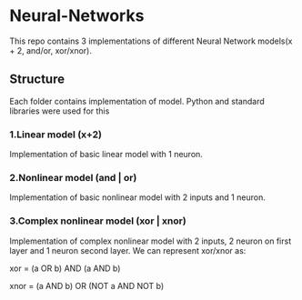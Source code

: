 # Neural-Networks
This repo contains 3 implementations of different Neural Network models(x + 2, and/or, xor/xnor).

## Structure
Each folder contains implementation of model. 
Python and standard libraries were used for this

### 1.Linear model (x+2)
Implementation of basic linear model with 1 neuron.

### 2.Nonlinear model (and | or)
Implementation of basic nonlinear model with 2 inputs and 1 neuron.

### 3.Complex nonlinear model (xor | xnor)
Implementation of complex nonlinear model with 2 inputs, 2 neuron on first layer and 1 neuron second layer.
We can represent xor/xnor as: 

xor = (a OR b) AND (a AND b)

xnor = (a AND b) OR (NOT a AND NOT b)
